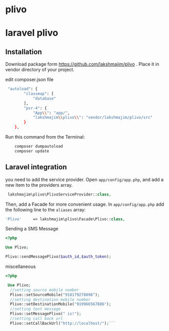 # plivo

# laravel plivo


## Installation

Download package form  https://github.com/lakshmajim/plivo . 
Place it in vendor directory of your project.


edit composer.json file
```bash
 "autoload": {
        "classmap": [
            "database"
        ],
        "psr-4": {
            "App\\": "app/",
            "lakshmajim\\plivo\\": "vendor/lakshmajim/plivo/src"   
        }
    },
```
    
Run this command from the Terminal:

```bash
    composer dumpautoload
    composer update
```

## Laravel integration

you need to add the service provider. Open `app/config/app.php`, and add a new item to the providers array.

```php
 lakshmajim\plivo\PlivoServiceProvider::class,
```

Then, add a Facade for more convenient usage. In `app/config/app.php` add the following line to the `aliases` array:

```php
'Plivo'     => lakshmajim\plivo\Facade\Plivo::class,
```



Sending a SMS Message

```php
<?php

Use Plivo;

Plivo::sendMessagePlivo($auth_id,$auth_token);
```

miscellaneous

```php
<?php

 Use Plivo;
  //setting source mobile number
  Plivo::setSourceMobile("918179278096");
  //setting destination mobile number
  Plivo::setDestinationMobile("919966567886");
  //setting text message
  Plivo::setMessagePlivo(" is!");
  //setting call back url
  Plivo::setCallBackUrl("http://localhost/");```

